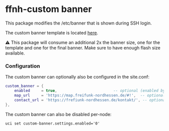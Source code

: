 # ffnh-custom banner

This package modifies the /etc/banner that is shown during SSH login.

The custom banner template is located [here](files/etc/banner.gluon).

⚠️ This package will consume an additional 2x the banner size, one for the template and one for the final banner. Make sure to have enough flash size available.


### Configuration

The custom banner can optionally also be configured in the site.conf:

```lua
custom_banner = {
    enabled     = true,                         -- optional (enabled by default)
    map_url     = 'https://map.freifunk-nordhessen.de/#!',  -- optional (skipped by default)
    contact_url = 'https://frefiunk-nordhessen.de/kontakt/', -- optional (skipped by default)
},
```

The custom banner can also be disabled per-node:

```
uci set custom-banner.settings.enabled='0'
```
